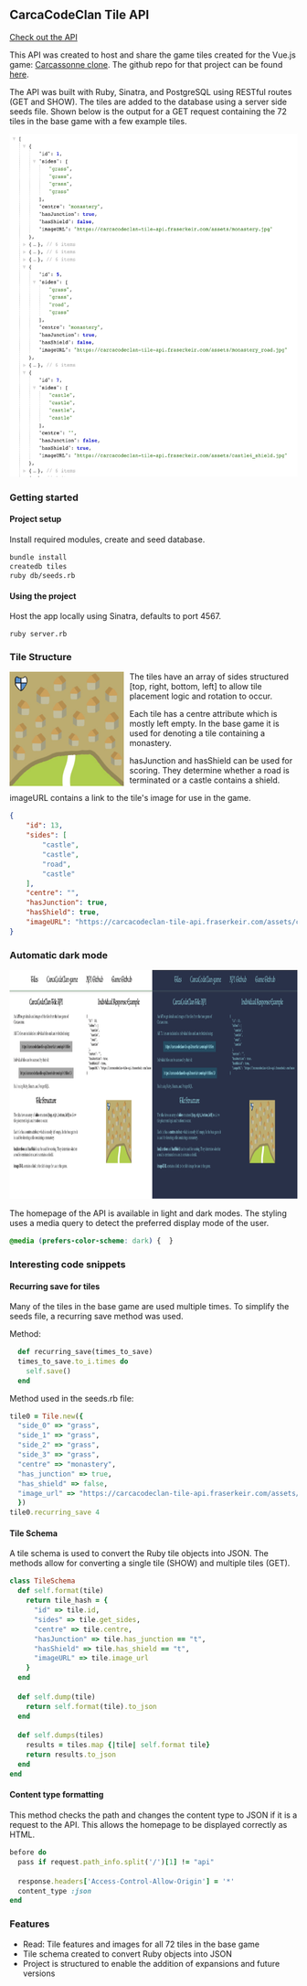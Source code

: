 ## CarcaCodeClan Tile API

[Check out the API](https://carcacodeclan-tile-api.fraserkeir.com)

This API was created to host and share the game tiles created for the Vue.js game: [Carcassonne clone](https://carcacodeclan.fraserkeir.com). The github repo for that project can be found [here](https://www.github.com/fmkeir/CarcaCodeClan).

The API was built with Ruby, Sinatra, and PostgreSQL using RESTful routes (GET and SHOW). The tiles are added to the database using a server side seeds file. Shown below is the output for a GET request containing the 72 tiles in the base game with a few example tiles.


<img src="./public/readme_images/API_output.png" height="600" alt="Example Output showing data structure and unique tiles" /> 

### Getting started

#### Project setup
Install required modules, create and seed database.

```
bundle install
createdb tiles
ruby db/seeds.rb
```

#### Using the project

Host the app locally using Sinatra, defaults to port 4567.

```
ruby server.rb
```

### Tile Structure

<img src="./public/readme_images/castle3_road_shield.jpg" height="200" alt="Example Output showing data structure and unique tiles" style="margin: 0 10px 10px 0" align="left"/>

The tiles have an array of sides structured [top, right, bottom, left] to allow tile placement logic and rotation to occur.

Each tile has a centre attribute which is mostly left empty. In the base game it is used for denoting a tile containing a monastery.

hasJunction and hasShield can be used for scoring. They determine whether a road is terminated or a castle contains a shield.

imageURL contains a link to the tile's image for use in the game.

```JSON
{
	"id": 13,
	"sides": [
		"castle",
		"castle",
		"road",
		"castle"
	],
	"centre": "",
	"hasJunction": true,
	"hasShield": true,
	"imageURL": "https://carcacodeclan-tile-api.fraserkeir.com/assets/castle3_road_shield.jpg"
}
```

### Automatic dark mode

<img src="./public/readme_images/light_dark_mode.png" height="400" alt="Light mode vs. Dark mode"/>

The homepage of the API is available in light and dark modes. The styling uses a media query to detect the preferred display mode of the user.

```css
@media (prefers-color-scheme: dark) {  }
```

### Interesting code snippets

#### Recurring save for tiles
Many of the tiles in the base game are used multiple times. To simplify the seeds file, a recurring save method was used.

Method:

```ruby
  def recurring_save(times_to_save)
  times_to_save.to_i.times do
    self.save()
  end
```

Method used in the seeds.rb file:

```ruby
tile0 = Tile.new({
  "side_0" => "grass",
  "side_1" => "grass",
  "side_2" => "grass",
  "side_3" => "grass",
  "centre" => "monastery",
  "has_junction" => true,
  "has_shield" => false,
  "image_url" => "https://carcacodeclan-tile-api.fraserkeir.com/assets/monastery.jpg"
  })
tile0.recurring_save 4
```
#### Tile Schema
A tile schema is used to convert the Ruby tile objects into JSON. The methods allow for converting a single tile (SHOW) and multiple tiles (GET).

```ruby
class TileSchema
  def self.format(tile)
    return tile_hash = {
      "id" => tile.id,
      "sides" => tile.get_sides,
      "centre" => tile.centre,
      "hasJunction" => tile.has_junction == "t",
      "hasShield" => tile.has_shield == "t",
      "imageURL" => tile.image_url
    }
  end

  def self.dump(tile)
    return self.format(tile).to_json
  end

  def self.dumps(tiles)
    results = tiles.map {|tile| self.format tile}
    return results.to_json
  end
end
```

#### Content type formatting

This method checks the path and changes the content type to JSON if it is a request to the API. This allows the homepage to be displayed correctly as HTML.

```ruby
before do
  pass if request.path_info.split('/')[1] != "api"

  response.headers['Access-Control-Allow-Origin'] = '*'
  content_type :json
end
```


### Features
* Read: Tile features and images for all 72 tiles in the base game
* Tile schema created to convert Ruby objects into JSON
* Project is structured to enable the addition of expansions and future versions
